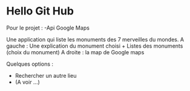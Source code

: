 Hello Git Hub
=============

Pour le projet : 
-Api Google Maps

Une application qui liste les monuments des 7 merveilles du mondes.
A gauche : Une explication du monument choisi + Listes des monuments (choix du monument)
A droite : la map de Google maps

Quelques options :
- Rechercher un autre lieu
- (A voir ...)